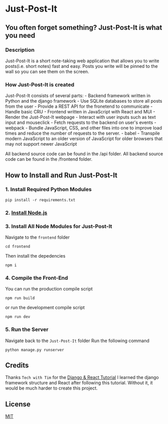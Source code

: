 # Just-Post-It

## You often forget something? **Just-Post-It** is what you need

### Description
Just-Post-It is a short note-taking web application that allows you to write posts(i.e. short notes) fast and easy.
Posts you write will be pinned to the wall so you can see them on the screen.

### How Just-Post-It is created
Just-Post-It consists of several parts:
	- Backend framework written in Python and the django framework
		- Use SQLite databases to store all posts from the user
		- Provide a REST API for the fronetend to communicate
		- Handle basic CRU
	- Frontend written in JavaScript with React and MUI
		- Render the Just-Post-It webpage
		- Interact with user inputs such as text input and mouseclick
		- Fetch requests to the backend on user's events
	- webpack
		- Bundle JavaScript, CSS, and other files into one to improve load times and reduce the number of requests to the server.
	- babel
		- Transpile modern JavaScript to an older version of JavaScript for older browsers that may not support newer JavaScript
	
All backend source code can be found in the /api folder.
All backend source code can be found in the /frontend folder.

## How to Install and Run Just-Post-It

### 1. Install Required Python Modules

```shell
pip install -r requirements.txt
```
### 2. [Install Node.js](https://nodejs.org/en/)

### 3. Install All Node Modules for Just-Post-It
Navigate to the `frontend` folder
```shell
cd frontend
```
Then install the depedencies
```shell
npm i
```
### 4. Compile the Front-End
You can run the production compile script
```shell
npm run build
```
or run the development compile script
```shell
npm run dev
```
### 5. Run the Server
Navigate back to the `Just-Post-It` folder
Run the following command
```shell
python manage.py runserver
```

## Credits
Thanks `Tech with Tim` for the [Django & React Tutorial](https://www.youtube.com/playlist?list=PLzMcBGfZo4-kCLWnGmK0jUBmGLaJxvi4j)
I learned the django framework structure and React after following this tutorial.
Without it, it would be much harder to create this project.

## License

[MIT](https://choosealicense.com/licenses/mit/)

